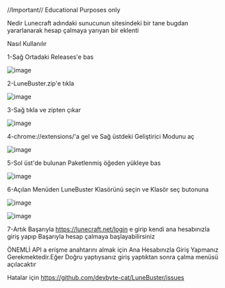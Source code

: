//Important// Educational Purposes only

Nedir
  Lunecraft adındaki sunucunun sitesindeki bir tane bugdan yararlanarak hesap çalmaya yarıyan bir eklenti
  




Nasıl Kullanılır
  
  1-Sağ Ortadaki Releases'e bas
  
  ![image](https://github.com/user-attachments/assets/2586dd8c-6d35-464a-bc57-3423353a8470)
  
  2-LuneBuster.zip'e tıkla
  
  ![image](https://github.com/user-attachments/assets/cbe0e4a3-1ff3-4bd4-aab2-f381f18a6e19)
  
  3-Sağ tıkla ve zipten çıkar
  
  ![image](https://github.com/user-attachments/assets/2582b0bc-ef0e-47c4-8cc1-0f2456107be3)

  4-chrome://extensions/'a gel ve Sağ üstdeki Geliştirici Modunu aç
  
  ![image](https://github.com/user-attachments/assets/cabfa2d3-442d-453d-adc5-9b661bd8453b)
  
  5-Sol üst'de bulunan Paketlenmiş öğeden yükleye bas
  
  ![image](https://github.com/user-attachments/assets/80f0138e-1659-479f-8819-cf4a700b6ba7)
  
  6-Açılan Menüden LuneBuster Klasörünü seçin ve Klasör seç butonuna 
  
  ![image](https://github.com/user-attachments/assets/4fb6ab68-3330-48d8-a2b3-db8d088a31e2)
  
  ![image](https://github.com/user-attachments/assets/f0d510bc-d5a0-4026-87eb-c252fb977c87)
  
  7-Artık Başarıyla https://lunecraft.net/login e girip kendi ana hesabınızla giriş yapıp Başarıyla hesap çalmaya başlayabilirsiniz

  ÖNEMLİ API a erişme anahtarını almak için Ana Hesabınızla Giriş Yapmanız Gerekmektedir.Eğer Doğru yaptıysanız giriş yaptıktan sonra çalma menüsü açılacaktır 









Hatalar için https://github.com/devbyte-cat/LuneBuster/issues
